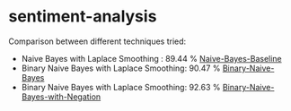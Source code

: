 # sentiment-analysis

Comparison between different techniques tried:

- Naive Bayes with Laplace Smoothing : 89.44 % [Naive-Bayes-Baseline](https://github.com/Hasil-Sharma/sentiment-analysis/tree/101f32d1274eb1055a6b2d7a17eed28f28d62d4d)
- Binary Naive Bayes with Laplace Smoothing: 90.47 % [Binary-Naive-Bayes](https://github.com/Hasil-Sharma/sentiment-analysis/tree/a1b4b1b0db335ebfc19fc22755bf398c9e191fa6)
- Binary Naive Bayes with Laplace Smoothing: 92.63 % [Binary-Naive-Bayes-with-Negation](
https://github.com/Hasil-Sharma/sentiment-analysis/tree/ec8bae69fbf4207964cb2198445cdcc9684474d6)
